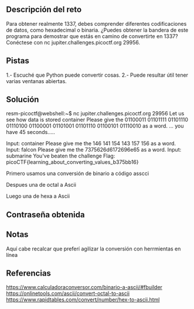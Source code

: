 
## Descripción del reto
Para obtener realmente 1337, debes comprender diferentes codificaciones de datos, como hexadecimal o binaria. ¿Puedes obtener la bandera de este programa para demostrar que estás en camino de convertirte en 1337? Conéctese con nc jupiter.challenges.picoctf.org 29956.
## Pistas 
1.- Escuché que Python puede convertir cosas.
2.- Puede resultar útil tener varias ventanas abiertas.
## Solución 
resm-picoctf@webshell:~$ nc jupiter.challenges.picoctf.org 29956
Let us see how data is stored
container
Please give the 01100011 01101111 01101110 01110100 01100001 01101001 01101110 01100101 01110010 as a word.
...
you have 45 seconds.....

Input:
container
Please give me the  146 141 154 143 157 156 as a word.
Input:
falcon
Please give me the 7375626d6172696e65 as a word.
Input:
submarine
You've beaten the challenge
Flag: picoCTF{learning_about_converting_values_b375bb16}

Primero usamos una conversión de binario a código asscci 

Despues una de octal a Ascii

Luego una de hexa a Ascii
## Contraseña obtenida 
## Notas 
Aquí cabe recalcar que preferí agilizar la conversión con herrmientas en línea
## Referencias 
https://www.calculadoraconversor.com/binario-a-ascii/#fbuilder
https://onlinetools.com/ascii/convert-octal-to-ascii
https://www.rapidtables.com/convert/number/hex-to-ascii.html
